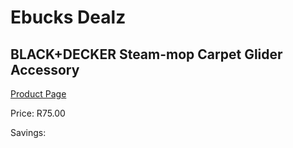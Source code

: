 
# Ebucks Dealz
## BLACK+DECKER Steam-mop Carpet Glider Accessory
[Product Page](https://www.ebucks.com/web/shop/productSelected.do?prodId=1011397139&catId=998409624)

Price: R75.00

Savings: 


	